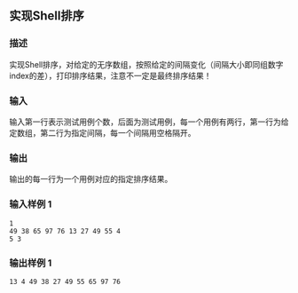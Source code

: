 ## 实现Shell排序

### 描述

实现Shell排序，对给定的无序数组，按照给定的间隔变化（间隔大小即同组数字index的差），打印排序结果，注意不一定是最终排序结果！

### 输入

输入第一行表示测试用例个数，后面为测试用例，每一个用例有两行，第一行为给定数组，第二行为指定间隔，每一个间隔用空格隔开。

### 输出

输出的每一行为一个用例对应的指定排序结果。

### 输入样例 1 

```
1
49 38 65 97 76 13 27 49 55 4
5 3
```

### 输出样例 1

```
13 4 49 38 27 49 55 65 97 76
```
